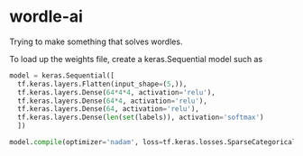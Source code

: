 # wordle-ai
Trying to make something that solves wordles.


To load up the weights file, create a keras.Sequential model such as
```py
model = keras.Sequential([
  tf.keras.layers.Flatten(input_shape=(5,)),
  tf.keras.layers.Dense(64*4*4, activation='relu'),
  tf.keras.layers.Dense(64*4, activation='relu'),
  tf.keras.layers.Dense(64, activation='relu'),
  tf.keras.layers.Dense(len(set(labels)), activation='softmax')
  ])

model.compile(optimizer='nadam', loss=tf.keras.losses.SparseCategoricalCrossentropy(from_logits=True), metrics=['accuracy'])
```
